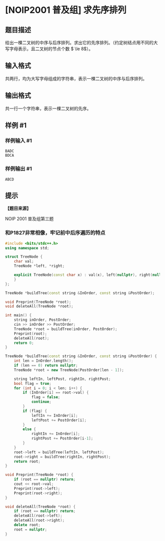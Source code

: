 # [NOIP2001 普及组] 求先序排列

## 题目描述

给出一棵二叉树的中序与后序排列。求出它的先序排列。（约定树结点用不同的大写字母表示，且二叉树的节点个数 $ \le 8$）。

## 输入格式

共两行，均为大写字母组成的字符串，表示一棵二叉树的中序与后序排列。

## 输出格式

共一行一个字符串，表示一棵二叉树的先序。

## 样例 #1

### 样例输入 #1

```
BADC
BDCA
```

### 样例输出 #1

```
ABCD
```

## 提示

**【题目来源】**

NOIP 2001 普及组第三题



### 和P1827非常相像，牢记前中后序遍历的特点

```cpp
#include <bits/stdc++.h>
using namespace std;

struct TreeNode {
    char val;
    TreeNode *left, *right;

    explicit TreeNode(const char x) : val(x), left(nullptr), right(nullptr) {
    }
};

TreeNode *buildTree(const string &InOrder, const string &PostOrder);

void Preprint(TreeNode *root);
void deleteAll(TreeNode *root);

int main() {
    string inOrder, PostOrder;
    cin >> inOrder >> PostOrder;
    TreeNode *root = buildTree(inOrder, PostOrder);
    Preprint(root);
    deleteAll(root);
    return 0;
}

TreeNode *buildTree(const string &InOrder, const string &PostOrder) {
    int len = InOrder.length();
    if (len == 0) return nullptr;
    TreeNode *root = new TreeNode(PostOrder[len - 1]);

    string leftIn, leftPost, rightIn, rightPost;
    bool flag = true;
    for (int i = 0; i < len; i++) {
        if (InOrder[i] == root->val) {
            flag = false;
            continue;
        }
        if (flag) {
            leftIn += InOrder[i];
            leftPost += PostOrder[i];
        }
        else {
            rightIn += InOrder[i];
            rightPost += PostOrder[i-1];
        }
    }
    root->left = buildTree(leftIn, leftPost);
    root->right = buildTree(rightIn, rightPost);
    return root;
}

void Preprint(TreeNode *root) {
    if (root == nullptr) return;
    cout << root->val;
    Preprint(root->left);
    Preprint(root->right);
}

void deleteAll(TreeNode *root) {
    if (root == nullptr) return;
    deleteAll(root->left);
    deleteAll(root->right);
    delete root;
    root = nullptr;
}
```



